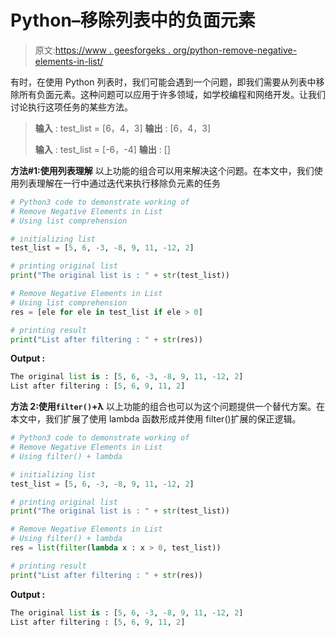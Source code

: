 # Python–移除列表中的负面元素

> 原文:[https://www . geesforgeks . org/python-remove-negative-elements-in-list/](https://www.geeksforgeeks.org/python-remove-negative-elements-in-list/)

有时，在使用 Python 列表时，我们可能会遇到一个问题，即我们需要从列表中移除所有负面元素。这种问题可以应用于许多领域，如学校编程和网络开发。让我们讨论执行这项任务的某些方法。

> **输入** : test_list = [6，4，3]
> **输出** : [6，4，3]
> 
> **输入** : test_list = [-6，-4]
> **输出** : []

**方法#1:使用列表理解**
以上功能的组合可以用来解决这个问题。在本文中，我们使用列表理解在一行中通过迭代来执行移除负元素的任务

```py
# Python3 code to demonstrate working of 
# Remove Negative Elements in List
# Using list comprehension

# initializing list
test_list = [5, 6, -3, -8, 9, 11, -12, 2] 

# printing original list
print("The original list is : " + str(test_list))

# Remove Negative Elements in List
# Using list comprehension
res = [ele for ele in test_list if ele > 0]

# printing result 
print("List after filtering : " + str(res))
```

**Output :**

```py
The original list is : [5, 6, -3, -8, 9, 11, -12, 2]
List after filtering : [5, 6, 9, 11, 2]

```

**方法 2:使用`filter()`+λ**
以上功能的组合也可以为这个问题提供一个替代方案。在本文中，我们扩展了使用 lambda 函数形成并使用 filter()扩展的保正逻辑。

```py
# Python3 code to demonstrate working of 
# Remove Negative Elements in List
# Using filter() + lambda

# initializing list
test_list = [5, 6, -3, -8, 9, 11, -12, 2] 

# printing original list
print("The original list is : " + str(test_list))

# Remove Negative Elements in List
# Using filter() + lambda
res = list(filter(lambda x : x > 0, test_list))

# printing result 
print("List after filtering : " + str(res))
```

**Output :**

```py
The original list is : [5, 6, -3, -8, 9, 11, -12, 2]
List after filtering : [5, 6, 9, 11, 2]

```